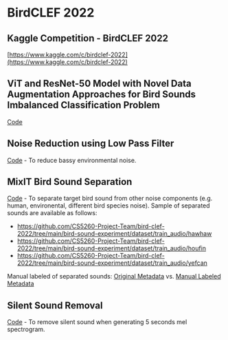 # BirdCLEF 2022
## Kaggle Competition - BirdCLEF 2022
[https://www.kaggle.com/c/birdclef-2022](https://www.kaggle.com/c/birdclef-2022)
## ViT and ResNet-50 Model with Novel Data Augmentation Approaches for Bird Sounds Imbalanced Classification Problem
[Code](https://github.com/CS5260-Project-Team/bird-clef-2022/blob/main/birdclef.ipynb)
## Noise Reduction using Low Pass Filter
[Code](https://github.com/CS5260-Project-Team/bird-clef-2022/blob/main/bird-sound-experiment/noise-reduction-using-low-pass-filter.ipynb) - To reduce bassy environmental noise.
## MixIT Bird Sound Separation
[Code](https://github.com/CS5260-Project-Team/bird-clef-2022/blob/main/bird-sound-experiment/mixit-bird-sound-separation.ipynb) - To separate target bird sound from other noise components (e.g. human, environental, different bird species noise).
Sample of separated sounds are available as follows:
* https://github.com/CS5260-Project-Team/bird-clef-2022/tree/main/bird-sound-experiment/dataset/train_audio/hawhaw
* https://github.com/CS5260-Project-Team/bird-clef-2022/tree/main/bird-sound-experiment/dataset/train_audio/houfin
* https://github.com/CS5260-Project-Team/bird-clef-2022/tree/main/bird-sound-experiment/dataset/train_audio/yefcan

Manual labeled of separated sounds: [Original Metadata](https://github.com/CS5260-Project-Team/bird-clef-2022/blob/main/train_metadata.csv) vs. [Manual Labeled Metadata](https://github.com/CS5260-Project-Team/bird-clef-2022/blob/main/train_metadata_v2.csv)
## Silent Sound Removal
[Code](https://github.com/CS5260-Project-Team/bird-clef-2022/blob/main/bird-sound-experiment/silent-sound-removal.ipynb) - To remove silent sound when generating 5 seconds mel spectrogram.

